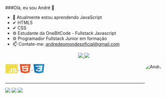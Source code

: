 ###Olá, eu sou André 👋

- 🌱 Atualmente estou aprendendo JavaScript
- ✔ HTML5
- ✔ CSS
- ⚙ Estudante da OneBitCode - Fullstack Javascript
- ⚙ Programador Fullstack Junior em formação
- 📫 Contate-me: andredeomondesoficial@gmail.com
<div align="center">
  <a href="https://github.com/andredeomondes">
  <img height="180em" src="https://github-readme-stats.vercel.app/api?username=andredeomondes&show_icons=true&theme=dark&include_all_commits=true&count_private=true"/>
  <img height="180em" src="https://github-readme-stats.vercel.app/api/top-langs/?username=andredeomondes&layout=compact&langs_count=7&theme=dark"/>
</div>
<div style="display: inline_block"><br>
    <img align="center" alt="Andre-Js" height="30" width="40" src="https://raw.githubusercontent.com/devicons/devicon/master/icons/javascript/javascript-plain.svg">
    <img align="center" alt="Andre-HTML" height="30" width="40" src="https://raw.githubusercontent.com/devicons/devicon/master/icons/html5/html5-original.svg">
    <img align="center" alt="Andre-CSS" height="30" width="40" src="https://raw.githubusercontent.com/devicons/devicon/master/icons/css3/css3-original.svg">
  <img align="right" alt="Andre" height="150" style="border-radius:50px;" src="https://yt3.ggpht.com/ytc/AKedOLTE4cBLJPKEQ2nBijEXM52hfu6zge5nx3SFCtyuPQ=s176-c-k-c0x00ffffff-no-rj?width=676&height=676">
  </div><br>
  <hr>
  <div> 
  <a href="https://instagram.com/andrerenkai" target="_blank"><img src="https://img.shields.io/badge/-Instagram-%23E4405F?style=for-the-badge&logo=instagram&logoColor=white" target="_blank"></a>
  <a href = "mailto:andredeomondesoficial@gmail.com"><img src="https://img.shields.io/badge/-Gmail-%23333?style=for-the-badge&logo=gmail&logoColor=white" target="_blank"></a>
  <a href="https://www.linkedin.com/in/andredeomondes" target="_blank"><img src="https://img.shields.io/badge/-LinkedIn-%230077B5?style=for-the-badge&logo=linkedin&logoColor=white" target="_blank"></a> 
</div>
